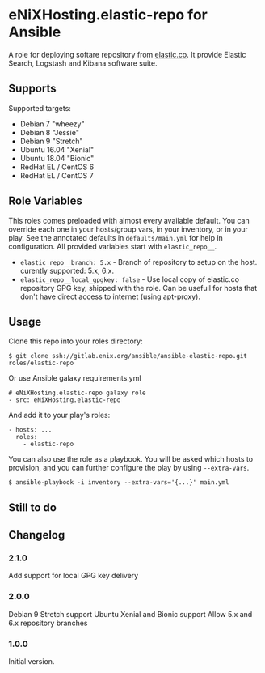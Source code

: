 eNiXHosting.elastic-repo for Ansible
=================

A role for deploying softare repository from [elastic.co](http://www.elastic.co). It provide Elastic Search, Logstash and Kibana software suite.

Supports
--------

Supported targets:

- Debian 7 "wheezy"
- Debian 8 "Jessie"
- Debian 9 "Stretch"
- Ubuntu 16.04 "Xenial"
- Ubuntu 18.04 "Bionic"
- RedHat EL / CentOS 6
- RedHat EL / CentOS 7

Role Variables
--------------

This roles comes preloaded with almost every available default. You can override each one in your hosts/group vars, in your inventory, or in your play. See the annotated defaults in `defaults/main.yml` for help in configuration. All provided variables start with `elastic_repo__`.

- `elastic_repo__branch: 5.x` - Branch of repository to setup on the host. curently supported: 5.x, 6.x.
- `elastic_repo__local_gpgkey: false` - Use local copy of elastic.co repository GPG key, shipped with the role. Can be usefull for hosts that don't have direct access to internet (using apt-proxy).

Usage
-----

Clone this repo into your roles directory:

    $ git clone ssh://gitlab.enix.org/ansible/ansible-elastic-repo.git roles/elastic-repo

Or use Ansible galaxy requirements.yml

    # eNiXHosting.elastic-repo galaxy role
    - src: eNiXHosting.elastic-repo

And add it to your play's roles:

    - hosts: ...
      roles:
        - elastic-repo

You can also use the role as a playbook. You will be asked which hosts to provision, and you can further configure the play by using `--extra-vars`.

    $ ansible-playbook -i inventory --extra-vars='{...}' main.yml


Still to do
-----------



Changelog
---------

### 2.1.0

Add support for local GPG key delivery

### 2.0.0
Debian 9 Stretch support
Ubuntu Xenial and Bionic support
Allow 5.x and 6.x repository branches

### 1.0.0

Initial version.
